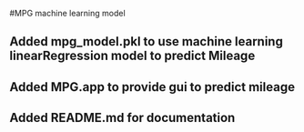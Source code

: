 #MPG machine learning model
## Added mpg_model.pkl to use machine learning linearRegression model to predict Mileage 
## Added MPG.app to provide gui to predict mileage
## Added README.md for documentation 
